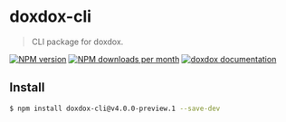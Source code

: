 # doxdox-cli

> CLI package for doxdox.

[![NPM version](https://img.shields.io/npm/v/doxdox-cli?style=flat-square)](https://www.npmjs.org/package/doxdox-cli)
[![NPM downloads per month](https://img.shields.io/npm/dm/doxdox-cli?style=flat-square)](https://www.npmjs.org/package/doxdox-cli)
[![doxdox documentation](https://img.shields.io/badge/doxdox-documentation-%23E85E95?style=flat-square)](https://doxdox.org)

## Install

```bash
$ npm install doxdox-cli@v4.0.0-preview.1 --save-dev
```
